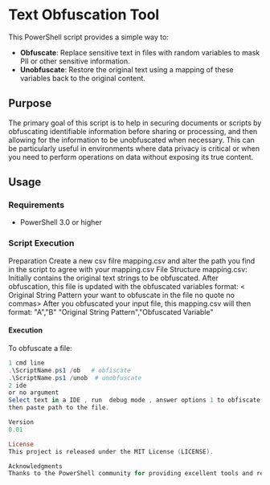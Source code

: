 # Text Obfuscation Tool

This PowerShell script provides a simple way to:

- **Obfuscate**: Replace sensitive text in files with random variables to mask PII or other sensitive information.
- **Unobfuscate**: Restore the original text using a mapping of these variables back to the original content.

## Purpose

The primary goal of this script is to help in securing documents or scripts by obfuscating identifiable information before sharing or processing, and then allowing for the information to be unobfuscated when necessary. This can be particularly useful in environments where data privacy is critical or when you need to perform operations on data without exposing its true content.

## Usage

### Requirements
- PowerShell 3.0 or higher

### Script Execution

Preparation
Create a new csv filre mapping.csv and alter the  path  you find in the script to agree with your mapping.csv
File Structure
mapping.csv: Initially contains the original text strings to be obfuscated. After obfuscation, 
this file is updated with the obfuscated variables format:
< Original String Pattern your want to obfuscate in the file no quote no commas>
After you obfuscated your input file, this  mapping.csv  will then format: 
"A","B"
"Original String Pattern","Obfuscated Variable"

#### Execution
To obfuscate a file:
```powershell  use pwsh cms line or ide
1 cmd line
.\ScriptName.ps1 /ob   # obfiscate
.\ScriptName.ps1 /unob  # unobfuscate
2 ide
or no argument
Select text in a IDE , run  debug mode , answer options 1 to obfiscate or 2 unobfuscate,
then paste path to the file.

Version
0.01

License
This project is released under the MIT License (LICENSE).

Acknowledgments
Thanks to the PowerShell community for providing excellent tools and resources for script development.


